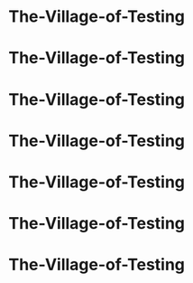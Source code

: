 # The-Village-of-Testing
# The-Village-of-Testing
# The-Village-of-Testing
# The-Village-of-Testing
# The-Village-of-Testing
# The-Village-of-Testing
# The-Village-of-Testing
